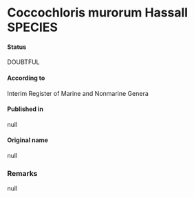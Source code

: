# Coccochloris murorum Hassall SPECIES

#### Status
DOUBTFUL

#### According to
Interim Register of Marine and Nonmarine Genera

#### Published in
null

#### Original name
null

### Remarks
null
